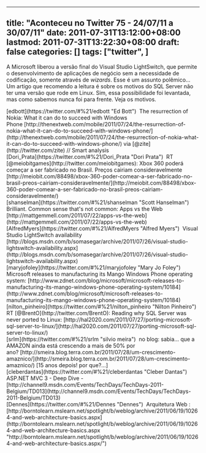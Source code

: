 
---
title: "Aconteceu no Twitter 75 - 24/07/11 a 30/07/11"
date: 2011-07-31T13:12:00+08:00
lastmod: 2011-07-31T13:22:30+08:00
draft: false
categories: []
tags: ["twitter", ]
---


A Microsoft liberou a versão final do Visual Studio LightSwitch, que permite o desenvolvimento de aplicações de negócio sem a necessidade de codificação, somente através de *wizards*. Esse é um assunto polêmico... Um artigo que recomendo a leitura é sobre os motivos do SQL Server não ter uma versão que rode em Linux. Sim, essa possibilidade foi levantada, mas como sabemos nunca foi para frente. Veja os motivos.


<div class="tweet-row"><span class="tweet-user-name">[edbott](https://twitter.com/#%21/edbott "Ed Bott")  </span>The resurrection of Nokia: What it can do to succeed with Windows Phone [http://thenextweb.com/mobile/2011/07/24/the-resurrection-of-nokia-what-it-can-do-to-succeed-with-windows-phone/](http://thenextweb.com/mobile/2011/07/24/the-resurrection-of-nokia-what-it-can-do-to-succeed-with-windows-phone/) via [<span class="at">@</span><span class="at-text">zite</span>](http://twitter.com/zite) // Smart analysis  


<div class="tweet-row"><span class="tweet-user-name">[Dori_Prata](https://twitter.com/#%21/Dori_Prata "Dori Prata")  </span>RT [<span class="at">@</span><span class="at-text">meiobitgames</span>](http://twitter.com/meiobitgames): Xbox 360 poderá começar a ser fabricado no Brasil. Preços cairiam consideravelmente   
[http://meiobit.com/88498/xbox-360-poder-comear-a-ser-fabricado-no-brasil-preos-cairiam-consideravelmente/](http://meiobit.com/88498/xbox-360-poder-comear-a-ser-fabricado-no-brasil-preos-cairiam-consideravelmente/)  


<div class="tweet-row"><span class="tweet-user-name">[shanselman](https://twitter.com/#%21/shanselman "Scott Hanselman")  </span>Brilliant. Common sense that's not common: Apps vs the Web [http://mattgemmell.com/2011/07/22/apps-vs-the-web](http://mattgemmell.com/2011/07/22/apps-vs-the-web)  


<div class="tweet-row"><span class="tweet-user-name">[AlfredMyers](https://twitter.com/#%21/AlfredMyers "Alfred Myers")  </span>Visual Studio LightSwitch availability [http://blogs.msdn.com/b/somasegar/archive/2011/07/26/visual-studio-lightswitch-availability.aspx](http://blogs.msdn.com/b/somasegar/archive/2011/07/26/visual-studio-lightswitch-availability.aspx)  


<div class="tweet-row"><span class="tweet-user-name">[maryjofoley](https://twitter.com/#%21/maryjofoley "Mary Jo Foley")  </span>Microsoft releases to manufacturing its Mango Windows Phone operating system:   
[http://www.zdnet.com/blog/microsoft/microsoft-releases-to-manufacturing-its-mango-windows-phone-operating-system/10184](http://www.zdnet.com/blog/microsoft/microsoft-releases-to-manufacturing-its-mango-windows-phone-operating-system/10184)  


<div class="tweet-row"><span class="tweet-user-name">[nilton_pinheiro](https://twitter.com/#%21/nilton_pinheiro "Nilton Pinheiro")  </span>RT [<span class="at">@</span><span class="at-text">BrentO</span>](http://twitter.com/BrentO): Reading why SQL Server was never ported to Linux: [http://hal2020.com/2011/07/27/porting-microsoft-sql-server-to-linux/](http://hal2020.com/2011/07/27/porting-microsoft-sql-server-to-linux/)  


<div class="tweet-row"><span class="tweet-user-name">[srlm](https://twitter.com/#%21/srlm "silvio meira")  </span>no blog: sabia... que a AMAZON ainda está crescendo a mais de 50% por ano? [http://smeira.blog.terra.com.br/2011/07/28/um-crescimento-amaznico/](http://smeira.blog.terra.com.br/2011/07/28/um-crescimento-amaznico/) [15 anos depois! por que?...]  


<div class="tweet-row"><span class="tweet-user-name">[cleberdantas](https://twitter.com/#%21/cleberdantas "Cleber Dantas")  </span>ASP.NET MVC 3 - Deep Dive - [http://channel9.msdn.com/Events/TechDays/TechDays-2011-Belgium/TD013](http://channel9.msdn.com/Events/TechDays/TechDays-2011-Belgium/TD013)  


<div class="tweet-content">
<div class="tweet-row"><span class="tweet-user-name">[Dennes](https://twitter.com/#%21/Dennes "Dennes")  </span>Arquitetura Web : [http://borntolearn.mslearn.net/spotlight/b/weblog/archive/2011/06/19/10264-and-web-architecture-basics.aspx](http://borntolearn.mslearn.net/spotlight/b/weblog/archive/2011/06/19/10264-and-web-architecture-basics.aspx "http://borntolearn.mslearn.net/spotlight/b/weblog/archive/2011/06/19/10264-and-web-architecture-basics.aspx/")  

</div>
</div>
</div>
</div>
</div>
</div>
</div>
</div>
</div>
</div>

